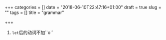 +++
categories = []
date = "2018-06-10T22:47:16+01:00"
draft = true
slug = ""
tags = []
title = "grammar"

+++
1. `let`后的动词不加\``o\``